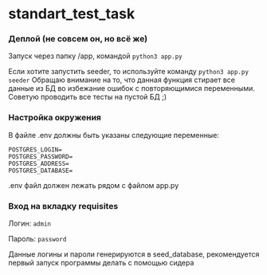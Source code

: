 # standart_test_task

### Деплой (не совсем он, но всё же)
Запуск через папку /app, командой ```python3 app.py```

Если хотите запустить seeder, то используйте команду ```python3 app.py seeder```
Обращаю внимание на то, что данная функция стирает все данные из БД во избежание ошибок с повторяющимися переменными.
Советую проводить все тесты на пустой БД ;)

### Настройка окружения
В файле .env должны быть указаны следующие переменные:
```
POSTGRES_LOGIN=
POSTGRES_PASSWORD=
POSTGRES_ADDRESS=
POSTGRES_DATABASE=
```

.env файл должен лежать рядом с файлом app.py

### Вход на вкладку requisites

Логин: ```admin```

Пароль: ```password```

Данные логины и пароли генерируются в seed_database, рекомендуется первый запуск программы делать с помощью сидера